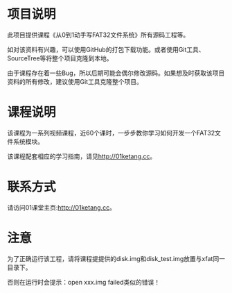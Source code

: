 # 项目说明

此项目提供课程《从0到1动手写FAT32文件系统》所有源码工程等。

如对该资料有兴趣，可以使用GitHub的打包下载功能。或者使用Git工具、SourceTree等将整个项目克隆到本地。

由于课程存在着一些Bug，所以后期可能会偶尔修改源码。如果想及时获取该项目资料的所有修改，建议使用Git工具克隆整个项目。

# 课程说明

该课程为一系列视频课程，近60个课时，一步步教你学习如何开发一个FAT32文件系统模块。

该课程配套相应的学习指南，请见<http://01ketang.cc>。

# 联系方式

请访问01课堂主页:<http://01ketang.cc>。

# 注意
为了正确运行该工程，请将课程提提供的disk.img和disk_test.img放置与xfat同一目录下。

否则在运行时会提示：open xxx.img failed类似的错误！